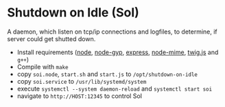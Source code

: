 Shutdown on Idle (SoI)
======================

A daemon, which listen on tcp/ip connections and logfiles, to determine, if server could get shutted down.

+ Install requirements ([node](https://github.com/joyent/node), [node-gyp](https://github.com/TooTallNate/node-gyp), [express](https://github.com/visionmedia/express), [node-mime](https://github.com/broofa/node-mime), [twig.js](https://github.com/justjohn/twig.js) and `g++`)
+ Compile with `make`
+ copy `soi.node`, `start.sh` and `start.js` to `/opt/shutdown-on-idle`
+ copy `soi.service` to `/usr/lib/systemd/system`
+ execute `systemctl --system daemon-reload` and `systemctl start soi`
+ navigate to `http://HOST:12345` to control SoI
